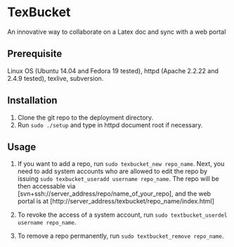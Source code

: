 TexBucket
=========

An innovative way to collaborate on a Latex doc and sync with a web portal


Prerequisite
--------------------
Linux OS (Ubuntu 14.04 and Fedora 19 tested),
httpd (Apache 2.2.22 and 2.4.9 tested),
texlive,
subversion.

Installation
--------------------
1. Clone the git repo to the deployment directory.
2. Run `sudo ./setup` and type in httpd document root if necessary.

Usage
--------------------
1. If you want to add a repo, run `sudo texbucket_new repo_name`. 
Next, you need to add system accounts who are allowed to edit the repo by issuing `sudo texbucket_useradd username repo_name`. 
The repo will be then accessable via [svn+ssh://server_address/repo/name_of_your_repo], and the web portal is at [http://server_address/texbucket/repo_name/index.html]

2. To revoke the access of a system account, run `sudo textbucket_userdel username repo_name`.

3. To remove a repo permanently, run `sudo textbucket_remove repo_name`.
